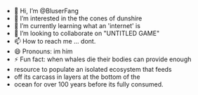 - 👋 Hi, I’m @BluserFang
- 👀 I’m interested in the the cones of dunshire
- 🌱 I’m currently learning what an 'internet' is
- 💞️ I’m looking to collaborate on "UNTITLED GAME"
- 📫 How to reach me ... dont. 
- 😄 Pronouns: im him  
- ⚡ Fun fact: when whales die their bodies can provide enough
- resource to populate an isolated ecosystem that feeds
- off its carcass in layers at the bottom of the
- ocean for over 100 years before its fully consumed. 

<!---
BluserFang/BluserFang is a ✨ special ✨ repository because its `README.md` (this file) appears on your GitHub profile.
You can click the Preview link to take a look at your changes.
--->
